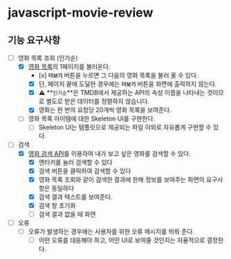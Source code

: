 # javascript-movie-review

## 기능 요구사항

- [ ] 영화 목록 조회 (인기순)
  - [x] [영화 목록](https://developers.themoviedb.org/3/movies/get-popular-movies)의 1페이지를 불러온다.
    - [x] **`더보기`** 버튼을 누르면 그 다음의 영화 목록을 불러 올 수 있다.
    - [x] 단, 페이지 끝에 도달한 경우에는 **`더보기`** 버튼을 화면에 출력하지 않는다.
    - [x] ⚠️ **`인기순`**은 TMDB에서 제공하는 API의 속성 이름을 나타내는 것이므로 별도로 받은 데이터를 정렬하지 않습니다.
    - [x] 영화는 한 번의 요청당 20개씩 영화 목록을 보여준다.
  - [ ] 영화 목록 아이템에 대한 Skeleton UI를 구현한다.
    - [ ] Skeleton UI는 템플릿으로 제공되는 파일 이외로 자유롭게 구현할 수 있다.
- [ ] 검색
  - [x] [영화 검색 API](https://developers.themoviedb.org/3/search/search-movies)를 이용하여 내가 보고 싶은 영화를 검색할 수 있다.
    - [x] 엔터키를 눌러 검색할 수 있다
    - [x] 검색 버튼을 클릭하여 검색할 수 있다
    - [x] 영화 목록 조회와 같이 검색한 결과에 한해 정보를 보여주는 화면의 요구사항은 동일하다
    - [x] 검색 결과 텍스트를 보여준다.
    - [x] 검색 창 초기화
    - [ ] 검색 결과 없을 때 화면
- [ ] 오류
  - [ ] 오류가 발생하는 경우에는 사용자를 위한 오류 메시지를 띄워 준다.
    - [ ] 어떤 오류를 대응해야 하고, 어떤 UI로 보여줄 것인지는 자율적으로 결정한다.
